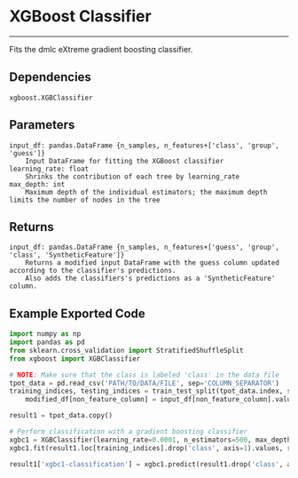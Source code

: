 # XGBoost Classifier
* * *

Fits the dmlc eXtreme gradient boosting classifier.

## Dependencies
    xgboost.XGBClassifier


Parameters
----------
    input_df: pandas.DataFrame {n_samples, n_features+['class', 'group', 'guess']}
        Input DataFrame for fitting the XGBoost classifier
    learning_rate: float
        Shrinks the contribution of each tree by learning_rate
    max_depth: int
        Maximum depth of the individual estimators; the maximum depth limits the number of nodes in the tree

Returns
-------
    input_df: pandas.DataFrame {n_samples, n_features+['guess', 'group', 'class', 'SyntheticFeature']}
        Returns a modified input DataFrame with the guess column updated according to the classifier's predictions.
        Also adds the classifiers's predictions as a 'SyntheticFeature' column.


Example Exported Code
---------------------

```Python
import numpy as np
import pandas as pd
from sklearn.cross_validation import StratifiedShuffleSplit
from xgboost import XGBClassifier

# NOTE: Make sure that the class is labeled 'class' in the data file
tpot_data = pd.read_csv('PATH/TO/DATA/FILE', sep='COLUMN_SEPARATOR')
training_indices, testing_indices = train_test_split(tpot_data.index, stratify=tpot_data['class'].values, train_size=0.75, test_size=0.25)
    modified_df[non_feature_column] = input_df[non_feature_column].values

result1 = tpot_data.copy()

# Perform classification with a gradient boosting classifier
xgbc1 = XGBClassifier(learning_rate=0.0001, n_estimators=500, max_depth=None)
xgbc1.fit(result1.loc[training_indices].drop('class', axis=1).values, result1.loc[training_indices, 'class'].values)

result1['xgbc1-classification'] = xgbc1.predict(result1.drop('class', axis=1).values)

```

